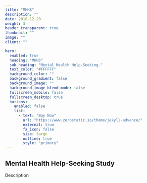 ```yaml
---
title: "MHHS"
description: ""
date: 2018-12-20
weight: 3
header_transparent: true
thumbnail: ""
image: ""
client: ""

hero:
  enabled: true
  heading: "MHHS"
  sub_heading: "Mental Health Help-Seeking."
  text_color: "#FFFFFF"
  background_color: ""
  background_gradient: false
  background_image: ""
  background_image_blend_mode: false
  fullscreen_mobile: false
  fullscreen_desktop: true
  buttons:
    enabled: false
    list:
      - text: "Buy Now"
        url: "https://www.zerostatic.io/theme/jekyll-advance/"
        external: true
        fa_icon: false
        size: large
        outline: true
        style: "primary"
---
```


## Mental Health Help-Seeking Study

Description
